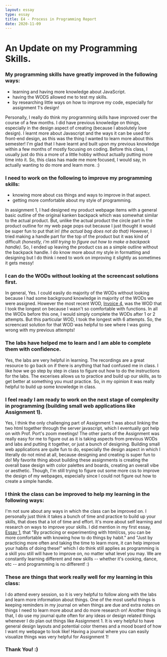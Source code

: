 ```yaml
---
layout: essay
type: essay
title: E4 - Process in Programming Report
date: 2020-11-09
---
```

<h1>An Update on my Programming Skills.</h1>
<h3>My programming skills have greatly improved in the following ways:</h3>
<ul>
<li>learning and having more knowledge about JavaScript.</li>
<li>having the WODS allowed me to test my skills.</li>
<li>by researching little ways on how to improve my code, especially for assignment 1's design!</li>
</ul>
<p>Personally, I really do think my programming skills have improved over the course of a few months. I did have previous knowledge on things, especially in the design aspect of creating (because I absolutely love design). I learnt more about Javascript and the ways it can be used for front-end design, as this was the thing I wanted to learn more about this semester! I'm glad that I have learnt and built upon my previous knowledge within a few months of mostly focusing on coding. Before this class, I usually just do this a more of a little hobby without actually putting more time into it. So, this class has made me more focused, I would say, in actually wanting to do more and learn more. :)</p>

<h3>I need to work on the following to improve my programming skills:</h3>
<ul>
<li>knowing more about css things and ways to improve in that aspect.</li>
<li>getting more comfortable about my style of programming.</li>
</ul>
<p>In assignment 1, I had designed my product webpage items with a general basic outline of the original kanken backpack which was somewhat similar to the actual product. But, unlike the actual product the circle part in the product outline for my web page pops out because I just thought it would be super fun to put that in! <i>(the actual bag does not do that)</i> However, I tried making a handle part for the top of the product but it was kind of difficult <i>(honestly, i'm still trying to figure out how to make a backpack handle)</i>. So, I ended up leaving the product css as a simple outline without the backpack handle. I do know more about my style in formatting and designing but I do think i need to work on improving it slightly as sometimes it gets messy!</p>

<h3>I can do the WODs without looking at the screencast solutions first.</h3>
<p>In general, Yes. I could easily do majority of the WODs without looking because I had some background knowledge in majority of the WODs we were assigned. However the most recent WOD, <a href="https://dport96.github.io/ITM352/morea/120.functions/experience-Invoice4.html" target="_blank">Invoice 4,</a> was the WOD that I took the longest on because I wasn't so comfortable with functions. In all the WODs before this one, I would simply complete the WODs after 1 or 2 attempts. But this particular WOD, I took the longest with 6 attempts. So, the screencast solution for that WOD was helpful to see where I was going wrong with my previous attempts!<p>

<h3>The labs have helped me to learn and I am able to complete them with confidence.</h3>
<p>Yes, the labs are very helpful in learning. The recordings are a great resource to go back on if there is anything that had confused me in class. I like how we go step by step in class to figure out how to do the instructions for the labs. The excerises allows us to practice and build up our skills, as to get better at something you must practice. So, in my opinion it was really helpful to build up some knowledge in class.</p>

<h3>I feel ready I am ready to work on the next stage of complexity in programming (building small web applications like Assignment 1).</h3>
<p> Yes, I think the only challenging part of Assignment 1 was about linking the two html together through the server javascript, which I eventually got help on with Prof. Port's zoom meetings! The other parts of the Assignment was really easy for me to figure out as it is taking aspects from previous WODs and labs and putting it together, or just a bunch of designing. Building small web applications are quite fun to do, especially the design aspect in which I literally do not mind at all, because designing and creating is super fun to do! My favorite thing about building these assignments is creating the overall base design with color palettes and boards, creating an overall vibe or aesthetic. Though, I'm still trying to figure out some more css to improve the design of my webpages, especially since I could not figure out how to create a simple handle.</p>

<h3>I think the class can be improved to help my learning in the following ways:</h3>
<p>I'm not sure about any ways in which the class can be improved on. I personally just think it takes a bunch of time and practice to build up your skills, that does that a lot of time and effort. It's more about self learning and research on ways to improve your skills. I did mention in my first essay, <a href="https://rosecb.github.io/essays/2020-09-13.html" target="_blank">Essay 1</a>, that "By practicing or experimenting with html/css, you can be more comfortable with knowing how to do things by habit." and "Just by practicing more often and taking the time to learn more, it can help improve your habits of doing these!" which I do think still applies as programming is a skill you still will have to improve on, no matter what level you may. We are constantly learning different and new skills -- whether it's cooking, dance, etc -- and programming is no different! :) </p>

<h3>These are things that work really well for my learning in this class:</h3>
<p>I do attend every session, so it is very helpful to follow along with the labs and learn more information about things. One of the most useful things is keeping reminders in my journal on when things are due and extra notes on things I need to learn more about and do more research on! Another thing is that, I do use my journal quite often for any ideas or design related things whenever I do plan out things like Assignment 1. It is very helpful to have general design layouts and potential color themes and a mood board of how I want my webpage to look like! Having a journal where you can easily visualize things was very helpful for Assignment 1! </p>

<h3>Thank You! :)</h3>
